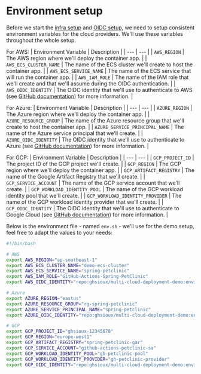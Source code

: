 # Environment setup

Before we start the [infra setup](../infra-setup/) and [OIDC setup](../oidc-setup/), we need to setup consistent environment variables for the cloud providers. We'll use these variables throughout the whole setup.

For AWS:
| Environment Variable | Description |
| --- | --- | 
| `AWS_REGION` | The AWS region where we'll deploy the container app. |
| `AWS_ECS_CLUSTER_NAME` | The name of the ECS cluster we'll create to host the container app. |
| `AWS_ECS_SERVICE_NAME` | The name of the ECS service that will run the container app. |
| `AWS_IAM_ROLE` | The name of the IAM role that we'll create and that we'll assume during the OIDC authentication. |
| `AWS_OIDC_IDENTITY` | The OIDC identity that we'll use to authenticate to AWS (see [GitHub documentation](https://docs.github.com/en/actions/deployment/security-hardening-your-deployments/about-security-hardening-with-openid-connect#configuring-the-oidc-trust-with-the-cloud)) for more information.  |

For Azure:
| Environment Variable | Description |
| --- | --- | 
| `AZURE_REGION` | The Azure region where we'll deploy the container app. |
| `AZURE_RESOURCE_GROUP` | The name of the Azure resource group that we'll create to host the container app. |
| `AZURE_SERVICE_PRINCIPAL_NAME` | The name of the Azure service principal that we'll create. |
| `AZURE_OIDC_IDENTITY` | The OIDC identity that we'll use to authenticate to Azure (see [GitHub documentation](https://docs.github.com/en/actions/deployment/security-hardening-your-deployments/about-security-hardening-with-openid-connect#configuring-the-oidc-trust-with-the-cloud)) for more information.  |

For GCP:
| Environment Variable | Description |
| --- | --- | 
| `GCP_PROJECT_ID` | The project ID of the GCP project we'll create. |
| `GCP_REGION` | The GCP region where we'll deploy the container app. |
| `GCP_ARTIFACT_REGISTRY` | The name of the Google Artifact Registry that we'll create. |
| `GCP_SERVICE_ACCOUNT` | The name of the GCP service account that we'll create. |
| `GCP_WORKLOAD_IDENTITY_POOL` | The name of the GCP workload identity pool that we'll create. |
| `GCP_WORKLOAD_IDENTITY_PROVIDER` | The name of the GCP workload identity provider that we'll create. |
| `GCP_OIDC_IDENTITY` | The OIDC identity that we'll use to authenticate to Google Cloud (see [GitHub documentation](https://docs.github.com/en/actions/deployment/security-hardening-your-deployments/about-security-hardening-with-openid-connect#configuring-the-oidc-trust-with-the-cloud)) for more information.  |

Below is the environment file - named `env.sh` - we'll use for the demo setup, feel free to adapt the values to your needs:

```bash
#!/bin/bash

# AWS
export AWS_REGION="ap-southeast-1"
export AWS_ECS_CLUSTER_NAME="demo-ecs-cluster"
export AWS_ECS_SERVICE_NAME="spring-petclinic"
export AWS_IAM_ROLE="GitHub-Actions-Spring-PetClinic"
export AWS_OIDC_IDENTITY="repo:ghsioux/multi-cloud-deployment-demo:environment:aws"

# Azure
export AZURE_REGION="eastus"
export AZURE_RESOURCE_GROUP="rg-spring-petclinic"
export AZURE_SERVICE_PRINCIPAL_NAME="spring-petclinic"
export AZURE_OIDC_IDENTITY="repo:ghsioux/multi-cloud-deployment-demo:environment:azure"

# GCP
export GCP_PROJECT_ID="ghsioux-12345678"
export GCP_REGION="europe-west1"
export GCP_ARTIFACT_REGISTRY="spring-petclinic-gar"
export GCP_SERVICE_ACCOUNT="github-actions-petclinic-sa"
export GCP_WORKLOAD_IDENTITY_POOL="gh-petclinic-pool"
export GCP_WORKLOAD_IDENTITY_PROVIDER="gh-petclinic-provider"
export GCP_OIDC_IDENTITY="repo:ghsioux/multi-cloud-deployment-demo:environment:gcp"
```

